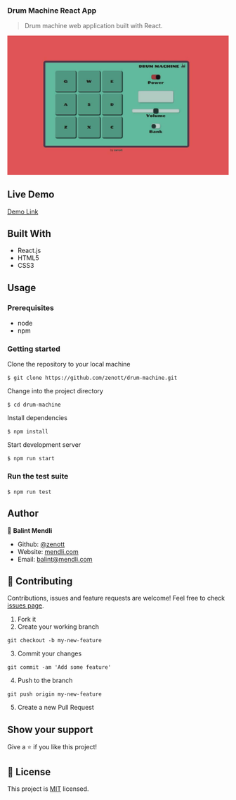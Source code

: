 ### Drum Machine React App

> Drum machine web application built with React.

![drum-machine](img/drum-machine.jpg)

## Live Demo

[Demo Link](https://zenott.github.io/drum-machine)

## Built With

- React.js
- HTML5
- CSS3

## Usage

### Prerequisites

- node
- npm

### Getting started

Clone the repository to your local machine

```
$ git clone https://github.com/zenott/drum-machine.git
```

Change into the project directory

```
$ cd drum-machine
```

Install dependencies

```
$ npm install
```

Start development server

```
$ npm run start
```

### Run the test suite

```
$ npm run test
```

## Author

👤 **Balint Mendli**

- Github: [@zenott](https://github.com/zenott)
- Website: [mendli.com](https://mendli.com)
- Email: [balint@mendli.com](mailto:balint@mendli.com)

## 🤝 Contributing

Contributions, issues and feature requests are welcome!
Feel free to check [issues page](https://github.com/zenott/drum-machine/issues/).

1. Fork it
2. Create your working branch

```
git checkout -b my-new-feature
```

3. Commit your changes

```
git commit -am 'Add some feature'
```

4. Push to the branch

```
git push origin my-new-feature
```

5. Create a new Pull Request

## Show your support

Give a ⭐️ if you like this project!

## 📝 License

This project is [MIT](LICENSE.md) licensed.
